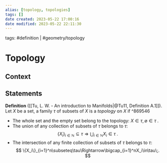 ```yaml
---
alias: [topology, topologies]
tags: []
date created: 2023-05-22 17:00:16
date modified: 2023-05-22 22:11:30
---
```


tags: #definition | #geometry/topology

# Topology

## Context

## Statements

**Definition** ([[Tu, L. W. - An introduction to Manifolds|@Tu11, Definition A.1]]). Let $X$ be a set, a family $\tau$ of subsets of $X$ is a *topology* on $X$ if ^869546
- The whole set and the empty set belong to the topology: $X\in\tau,\emptyset\in\tau\;.$
- The union of any collection of subsets of $\tau$ belongs to $\tau$:
$$
\{X_i\}_{i\in\mathbb{N}}\subseteq\tau\Rightarrow\bigcup_{i\in\mathbb{N}}X_i\in\tau\;.
$$
- The intersection of any finite collection of subsets of $\tau$ belongs to $\tau$:
$$
\{X_i\}_{i=1}^n\subseteq\tau\Rightarrow\bigcap_{i=1}^nX_i\in\tau\;.
$$